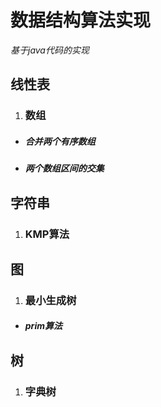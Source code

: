 # 数据结构算法实现
*基于java代码的实现*
## **线性表**
1. ### 数组
* ##### 合并两个有序数组
* ##### 两个数组区间的交集
## **字符串**
1. ### KMP算法
## 图
1. ### 最小生成树
* ##### prim算法
## 树
1. ### 字典树